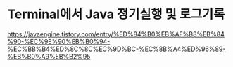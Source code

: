 # Terminal에서 Java 정기실행 및 로그기록



https://javaengine.tistory.com/entry/%ED%84%B0%EB%AF%B8%EB%84%90-%EC%9E%90%EB%B0%94-%EC%BB%B4%ED%8C%8C%EC%9D%BC-%EC%8B%A4%ED%96%89-%EB%B0%A9%EB%B2%95



